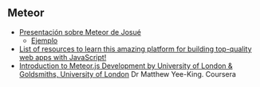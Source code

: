 ## Meteor

* [Presentación sobre Meteor de Josué](https://casianorodriguezleon.gitbooks.io/presentaciones-de-sytw-2016-2017/content/meteor/>)
  - [Ejemplo](https://github.com/ULL-ESIT-SYTW-1617/animalesMeteor/tree/master)
* [List of resources to learn this amazing platform for building top-quality web apps with JavaScript!](https://github.com/ericdouglas/Meteor-Learning)
* [Introduction to Meteor.js Development by University of London & Goldsmiths, University of London](https://www.coursera.org/learn/meteor-development/home/welcome) Dr Matthew Yee-King. Coursera
